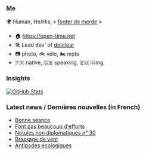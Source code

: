 ### Me

🌍 Human, He/His, « [footer de merde](https://open-time.net/post/2013/07/17/La-veritable-histoire-du-Footer-de-merde-) » 
* 🏠 https://open-time.net 
* 🛠️ Lead dev' of [dotclear](https://git.dotclear.org/dev/dotclear)
* 📷 photo, 🚲 vélo, 🏍️ moto 
* 🇫🇷 native, 🇬🇧 speaking, 🇪🇺 living

### Insights

[![GitHub Stats](https://github-readme-stats-sigma-five.vercel.app/api?username=franck-paul)](https://github.com/franck-paul)

### Latest news / Dernières nouvelles (in French)

<!-- BLOG-POST-LIST:START -->
- [Bonne séance](https://open-time.net/post/2024/04/13/Bonne-seance)
- [Font pas beaucoup d&#39;efforts](https://open-time.net/post/2024/04/12/Font-pas-beaucoup-d-efforts)
- [Notules non diplomatiques n° 30](https://open-time.net/post/2024/04/11/Notules-non-diplomatiques-n-30)
- [Brassage de vent](https://open-time.net/post/2024/04/10/Brassage-de-vent)
- [Antipodes écologiques](https://open-time.net/post/2024/04/09/Antipodes-ecologiques)
<!-- BLOG-POST-LIST:END -->
